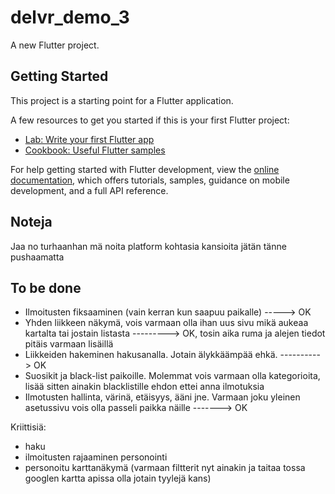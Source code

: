 # delvr_demo_3

A new Flutter project.

## Getting Started

This project is a starting point for a Flutter application.

A few resources to get you started if this is your first Flutter project:

- [Lab: Write your first Flutter app](https://docs.flutter.dev/get-started/codelab)
- [Cookbook: Useful Flutter samples](https://docs.flutter.dev/cookbook)

For help getting started with Flutter development, view the
[online documentation](https://docs.flutter.dev/), which offers tutorials,
samples, guidance on mobile development, and a full API reference.

## Noteja

Jaa no turhaanhan mä noita platform kohtasia kansioita jätän tänne pushaamatta

## To be done

- Ilmoitusten fiksaaminen (vain kerran kun saapuu paikalle) -----> OK
- Yhden liikkeen näkymä, vois varmaan olla ihan uus sivu mikä aukeaa kartalta tai jostain listasta ---------> OK, tosin aika ruma ja alejen tiedot pitäis varmaan lisäillä
- Liikkeiden hakeminen hakusanalla. Jotain älykkäämpää ehkä. ----------> OK
- Suosikit ja black-list paikoille. Molemmat vois varmaan olla kategorioita, lisää sitten ainakin blacklistille ehdon ettei anna ilmotuksia
- Ilmotusten hallinta, värinä, etäisyys, ääni jne. Varmaan joku yleinen asetussivu vois olla passeli paikka näille -------> OK

Kriittisiä:
- haku
- ilmoitusten rajaaminen personointi
- personoitu karttanäkymä (varmaan filtterit nyt ainakin ja taitaa tossa googlen kartta apissa olla jotain tyylejä kans)